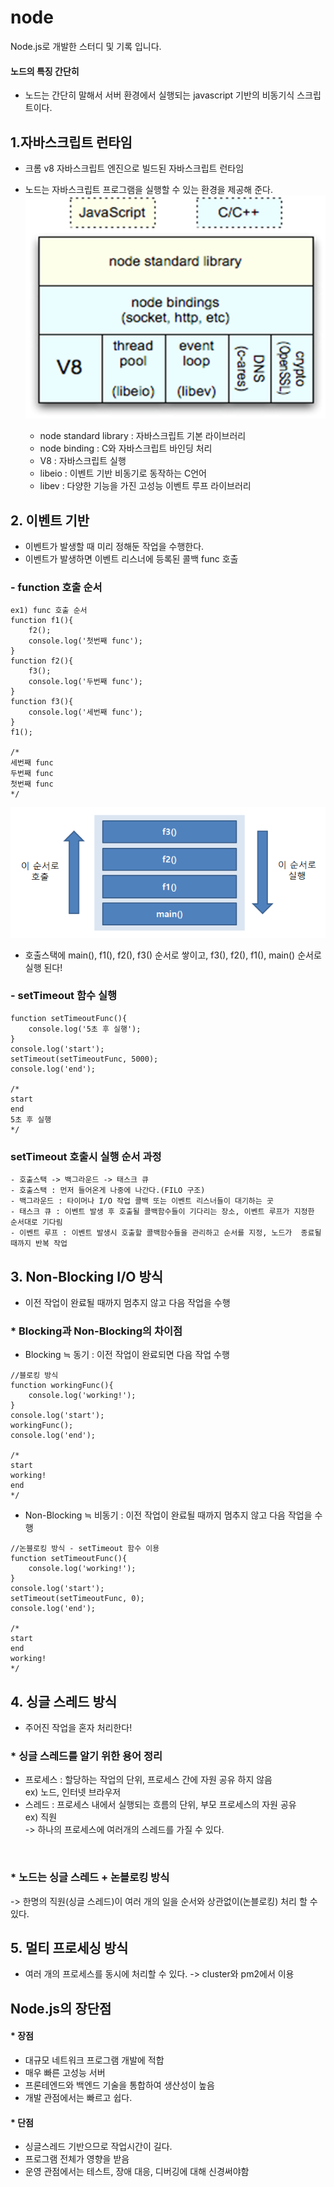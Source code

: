 # node
Node.js로 개발한 스터디 및 기록 입니다.  

#### 노드의 특징 간단히  
- 노드는 간단히 말해서 서버 환경에서 실행되는 javascript 기반의 비동기식 스크립트이다.  

## 1.자바스크립트 런타임
- 크롬 v8 자바스크립트 엔진으로 빌드된 자바스크립트 런타임  
- 노드는 자바스크립트 프로그램을 실행할 수 있는 환경을 제공해 준다.  
![img1](./img/1.png)  

    - node standard library : 자바스크립트 기본 라이브러리  
    - node binding : C와 자바스크립트 바인딩 처리  
    - V8 : 자바스크립트 실행  
    - libeio : 이벤트 기반 비동기로 동작하는 C언어  
    - libev : 다양한 기능을 가진 고성능 이벤트 루프 라이브러리  

## 2. 이벤트 기반  
- 이벤트가 발생할 때 미리 정해둔 작업을 수행한다.  
- 이벤트가 발생하면 이벤트 리스너에 등록된 콜백 func 호출  
  
### - function 호출 순서
```
ex1) func 호출 순서
function f1(){
    f2();
    console.log('첫번째 func');
}
function f2(){
    f3();
    console.log('두번째 func');
}
function f3(){
    console.log('세번째 func');
}
f1();

/*
세번째 func
두번째 func
첫번째 func
*/
```
​![img2](./img/2.png)  

- 호출스택에 main(), f1(), f2(), f3() 순서로 쌓이고, f3(), f2(), f1(), main() 순서로 실행 된다!  
  

### - setTimeout 함수 실행
```
function setTimeoutFunc(){
    console.log('5초 후 실행');
}
console.log('start');
setTimeout(setTimeoutFunc, 5000);
console.log('end');

/*
start
end
5초 후 실행
*/
```
### setTimeout 호출시 실행 순서 과정
    - 호출스택 -> 백그라운드 -> 태스크 큐  
    - 호출스택 : 먼저 들어온게 나중에 나간다.(FILO 구조)  
    - 백그라운드 : 타이머나 I/O 작업 콜백 또는 이벤트 리스너들이 대기하는 곳  
    - 태스크 큐 : 이벤트 발생 후 호출될 콜백함수들이 기다리는 장소, 이벤트 루프가 지정한 순서대로 기다림  
    - 이벤트 루프 : 이벤트 발생시 호출할 콜백함수들을 관리하고 순서를 지정, 노드가  종료될 때까지 반복 작업  
  

## 3. Non-Blocking I/O 방식  
- 이전 작업이 완료될 때까지 멈추지 않고 다음 작업을 수행  

### * Blocking과 Non-Blocking의 차이점  
- Blocking ≒ 동기 : 이전 작업이 완료되면 다음 작업 수행  
```
//블로킹 방식
function workingFunc(){
    console.log('working!');
}
console.log('start');
workingFunc();
console.log('end');

/*
start
working!
end
*/
```
  
- Non-Blocking ≒ 비동기 : 이전 작업이 완료될 때까지 멈추지 않고 다음 작업을 수행  
```
//논블로킹 방식 - setTimeout 함수 이용
function setTimeoutFunc(){
    console.log('working!');
}
console.log('start');
setTimeout(setTimeoutFunc, 0);
console.log('end');

/*
start
end
working!
*/
```

## 4. 싱글 스레드 방식  
- 주어진 작업을 혼자 처리한다!  

### * 싱글 스레드를 알기 위한 용어 정리
- 프로세스 : 할당하는 작업의 단위, 프로세스 간에 자원 공유 하지 않음  
    ex) 노드, 인터넷 브라우저  
- 스레드 : 프로세스 내에서 실행되는 흐름의 단위, 부모 프로세스의 자원 공유  
    ex) 직원  
-> 하나의 프로세스에 여러개의 스레드를 가질 수 있다.  

​
### * 노드는 싱글 스레드 + 논블로킹 방식
-> 한명의 직원(싱글 스레드)이 여러 개의 일을 순서와 상관없이(논블로킹) 처리  할 수 있다.
  
  
## 5. 멀티 프로세싱 방식  
- 여러 개의 프로세스를 동시에 처리할 수 있다. -> cluster와 pm2에서 이용  


## Node.js의 장단점
#### * 장점 
- 대규모 네트워크 프로그램 개발에 적합  
- 매우 빠른 고성능 서버  
- 프론테엔드와 백엔드 기술을 통합하여 생산성이 높음  
- 개발 관점에서는 빠르고 쉽다.  
  

#### * 단점
- 싱글스레드 기반으므로 작업시간이 길다.  
- 프로그램 전체가 영향을 받음  
- 운영 관점에서는 테스트, 장애 대응, 디버깅에 대해 신경써야함  

​